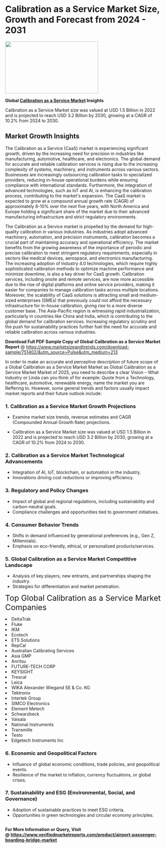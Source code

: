 <H1>Calibration as a Service Market Size, Growth and Forecast from 2024 - 2031</H1><img class="aligncenter size-medium wp-image-584254" src="https://thirdeyenews.in/wp-content/uploads/2024/09/Global-Market-Research-300x168.jpeg" alt="" width="300" height="168" /><p><strong>Global&nbsp;<a href="https://www.marketsizeandtrends.com/download-sample/751402/&amp;utm_source=Pulse&amp;utm_medium=213">Calibration as a Service Market</a> Insights</strong></p><p>Calibration as a Service Market size was valued at USD 1.5 Billion in 2022 and is projected to reach USD 3.2 Billion by 2030, growing at a CAGR of 10.2% from 2024 to 2030.</p><p><h2>Market Growth Insights</h2> <p>The Calibration as a Service (CaaS) market is experiencing significant growth, driven by the increasing need for precision in industries like manufacturing, automotive, healthcare, and electronics. The global demand for accurate and reliable calibration services is rising due to the increasing complexity of systems, machinery, and instruments across various sectors. Businesses are increasingly outsourcing calibration tasks to specialized providers, reducing in-house operational burdens while ensuring compliance with international standards. Furthermore, the integration of advanced technologies, such as IoT and AI, is enhancing the calibration process, contributing to the market's expansion. The CaaS market is expected to grow at a compound annual growth rate (CAGR) of approximately 8-10% over the next five years, with North America and Europe holding a significant share of the market due to their advanced manufacturing infrastructure and strict regulatory environments. </p> <p>The Calibration as a Service market is propelled by the demand for high-quality calibration in various industries. As industries adopt advanced machinery, automation, and precision instruments, calibration becomes a crucial part of maintaining accuracy and operational efficiency. The market benefits from the growing awareness of the importance of periodic and precise calibration to meet stringent regulatory requirements, especially in sectors like medical devices, aerospace, and electronics manufacturing. The increasing adoption of Industry 4.0 technologies, which require highly sophisticated calibration methods to optimize machine performance and minimize downtime, is also a key driver for CaaS growth. Calibration services, including onsite and remote services, are now more accessible due to the rise of digital platforms and online service providers, making it easier for companies to manage calibration tasks across multiple locations. Moreover, the scalability of CaaS solutions is attracting small and medium-sized enterprises (SMEs) that previously could not afford the necessary infrastructure for in-house calibration, giving rise to a more diverse customer base. The Asia-Pacific region is witnessing rapid industrialization, particularly in countries like China and India, which is contributing to the global demand for calibration services. Increasing regulatory scrutiny and the push for sustainability practices further fuel the need for accurate and reliable calibration across various industries. </p><p><span class=""><strong>Download Full PDF Sample Copy of Global Calibration as a Service Market Report</strong> @ <a href="https://www.marketsizeandtrends.com/download-sample/751402/&amp;utm_source=Pulse&amp;utm_medium=213" target="_blank">https://www.marketsizeandtrends.com/download-sample/751402/&amp;utm_source=Pulse&amp;utm_medium=213</a></span></p><p>In order to make an accurate and perceptive description of future scope of a Global&nbsp;Calibration as a Service Market Market as Global&nbsp;Calibration as a Service Market Market of 2025, you need to describe a clear Vision &ndash; What Industry or Linda can you think of for example: Quote from a Technology, healthcare, automotive, renewable energy, name the market you are Reffering to. However, some general trends and factors usually impact market reports and their future outlook include:</p><h3>1.&nbsp;<strong>Calibration as a Service Market Growth Projections</strong></h3><ul><li>Examine market size trends, revenue estimates and CAGR (Compounded Annual Growth Rate) projections.</li><li><p>Calibration as a Service Market size was valued at USD 1.5 Billion in 2022 and is projected to reach USD 3.2 Billion by 2030, growing at a CAGR of 10.2% from 2024 to 2030.</p></li></ul><h3>2.&nbsp;<strong>Calibration as a Service Market Technological Advancements</strong></h3><ul><li>Integration of AI, IoT, blockchain, or automation in the industry.</li><li>Innovations driving cost reductions or improving efficiency.</li></ul><h3>3.&nbsp;<strong>Regulatory and Policy Changes</strong></h3><ul><li>Impact of global and regional regulations, including sustainability and carbon-neutral goals.</li><li>Compliance challenges and opportunities tied to government initiatives.</li></ul><h3>4.&nbsp;<strong>Consumer Behavior Trends</strong></h3><ul><li>Shifts in demand influenced by generational preferences (e.g., Gen Z, Millennials).</li><li>Emphasis on eco-friendly, ethical, or personalized products/services.</li></ul><h3>5.&nbsp;<strong>Global Calibration as a Service Market Competitive Landscape</strong></h3><ul><li>Analysis of key players, new entrants, and partnerships shaping the industry.</li><li>Strategies for differentiation and market penetration.</li></ul><p data-pm-slice="1 1 []"><span style="color: inherit; font-family: inherit; font-size: 25px;">Top Global Calibration as a Service Market Companies</span></p><div class="" data-test-id=""><p><li>DeltaTrak</li><li> Fluke</li><li> IKM</li><li> Ecotech</li><li> ETS Solutions</li><li> RepCal</li><li> Australian Calibrating Services</li><li> Asia GMP</li><li> Anritsu</li><li> FUTURE-TECH CORP</li><li> KEYSIGHT</li><li> Trescal</li><li> Leica</li><li> WIKA Alexander Wiegand SE & Co. KG</li><li> Tektronix</li><li> Intertek Group</li><li> SIMCO Electronics</li><li> Element Metech</li><li> Schwarzbeck</li><li> Vaisala</li><li> National Instruments</li><li> Transmille</li><li> Testo</li><li> Edgetech Instruments Inc</li></p></div><h3>6.&nbsp;<strong>Economic and Geopolitical Factors</strong></h3><ul><li>Influence of global economic conditions, trade policies, and geopolitical events.</li><li>Resilience of the market to inflation, currency fluctuations, or global crises.</li></ul><h3>7.&nbsp;<strong>Sustainability and ESG (Environmental, Social, and Governance)</strong></h3><ul><li>Adoption of sustainable practices to meet ESG criteria.</li><li>Opportunities in green technologies and circular economy principles.</li></ul><h2><strong style="font-size: 14px;">For More Information or Query, Visit @&nbsp;</strong><a style="background-color: #ffffff; font-size: 14px;" href="https://www.marketsizeandtrends.com/report/calibration-as-a-service-market/" target="_blank">https://www.verifiedmarketreports.com/product/airport-passenger-boarding-bridge-market</a></h2>
